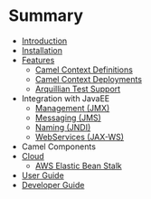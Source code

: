 # Summary

* [Introduction](README.md)
* [Installation](install.md)
* [Features](features/README.md)
   * [Camel Context Definitions](features/context-definitions.md)
   * [Camel Context Deployments](features/context-deployments.md)
   * [Arquillian Test Support](features/arquillian.md)
* Integration with JavaEE
   * [Management (JMX)](javaee/jmx.md)
   * [Messaging (JMS)](javaee/jms)
   * [Naming (JNDI)](javaee/jndi.md)
   * [WebServices (JAX-WS)](javaee/jaxws.md)
* Camel Components
* [Cloud](cloud/README.md)
   * [AWS Elastic Bean Stalk](cloud)
* [User Guide](user_guide/README.md)
* [Developer Guide](developer_guide/README.md)

